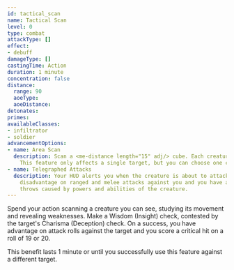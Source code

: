 ```yaml
---
id: tactical_scan
name: Tactical Scan
level: 0
type: combat
attackType: []
effect:
- debuff
damageType: []
castingTime: Action
duration: 1 minute
concentration: false
distance:
  range: 90
  aoeType:
  aoeDistance:
detonates:
primes:
availableClasses:
- infiltrator
- soldier
advancementOptions:
- name: Area Scan
  description: Scan a <me-distance length="15" adj/> cube. Each creature within the cube must make the Charisma (Deception) check against your Wisdom (Insight).
    This feature only affects a single target, but you can choose one creature from the ones that failed the contested check.
- name: Telegraphed Attacks
  description: Your HUD alerts you when the creature is about to attack. It has
    disadvantage on ranged and melee attacks against you and you have advantage on any saving
    throws caused by powers and abilities of the creature.
---
```

Spend your action scanning a creature you can see, studying its movement and revealing weaknesses.
Make a Wisdom (Insight) check, contested by the target's Charisma (Deception) check. On a success, you have advantage on
attack rolls against the target and you score a critical hit on a roll of 19 or 20.

This benefit lasts 1 minute or until you successfully use this feature against a different target.
